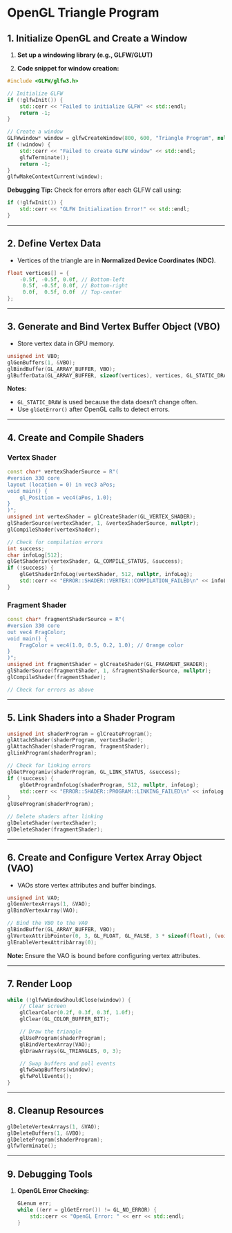 
# OpenGL Triangle Program

## 1. Initialize OpenGL and Create a Window

1. **Set up a windowing library (e.g., GLFW/GLUT)**

2. **Code snippet for window creation:**
```cpp
#include <GLFW/glfw3.h>

// Initialize GLFW
if (!glfwInit()) {
    std::cerr << "Failed to initialize GLFW" << std::endl;
    return -1;
}

// Create a window
GLFWwindow* window = glfwCreateWindow(800, 600, "Triangle Program", nullptr, nullptr);
if (!window) {
    std::cerr << "Failed to create GLFW window" << std::endl;
    glfwTerminate();
    return -1;
}
glfwMakeContextCurrent(window);
```

**Debugging Tip:** Check for errors after each GLFW call using:
```cpp
if (!glfwInit()) {
    std::cerr << "GLFW Initialization Error!" << std::endl;
}
```

---

## 2. Define Vertex Data
- Vertices of the triangle are in **Normalized Device Coordinates (NDC)**.
```cpp
float vertices[] = {
    -0.5f, -0.5f, 0.0f, // Bottom-left
     0.5f, -0.5f, 0.0f, // Bottom-right
     0.0f,  0.5f, 0.0f  // Top-center
};
```

---

## 3. Generate and Bind Vertex Buffer Object (VBO)
- Store vertex data in GPU memory.

```cpp
unsigned int VBO;
glGenBuffers(1, &VBO);
glBindBuffer(GL_ARRAY_BUFFER, VBO);
glBufferData(GL_ARRAY_BUFFER, sizeof(vertices), vertices, GL_STATIC_DRAW);
```

**Notes:**
- `GL_STATIC_DRAW` is used because the data doesn’t change often.
- Use `glGetError()` after OpenGL calls to detect errors.

---

## 4. Create and Compile Shaders

### Vertex Shader
```cpp
const char* vertexShaderSource = R"(
#version 330 core
layout (location = 0) in vec3 aPos;
void main() {
    gl_Position = vec4(aPos, 1.0);
}
)";
unsigned int vertexShader = glCreateShader(GL_VERTEX_SHADER);
glShaderSource(vertexShader, 1, &vertexShaderSource, nullptr);
glCompileShader(vertexShader);

// Check for compilation errors
int success;
char infoLog[512];
glGetShaderiv(vertexShader, GL_COMPILE_STATUS, &success);
if (!success) {
    glGetShaderInfoLog(vertexShader, 512, nullptr, infoLog);
    std::cerr << "ERROR::SHADER::VERTEX::COMPILATION_FAILED\n" << infoLog << std::endl;
}
```

### Fragment Shader
```cpp
const char* fragmentShaderSource = R"(
#version 330 core
out vec4 FragColor;
void main() {
    FragColor = vec4(1.0, 0.5, 0.2, 1.0); // Orange color
}
)";
unsigned int fragmentShader = glCreateShader(GL_FRAGMENT_SHADER);
glShaderSource(fragmentShader, 1, &fragmentShaderSource, nullptr);
glCompileShader(fragmentShader);

// Check for errors as above
```

---

## 5. Link Shaders into a Shader Program
```cpp
unsigned int shaderProgram = glCreateProgram();
glAttachShader(shaderProgram, vertexShader);
glAttachShader(shaderProgram, fragmentShader);
glLinkProgram(shaderProgram);

// Check for linking errors
glGetProgramiv(shaderProgram, GL_LINK_STATUS, &success);
if (!success) {
    glGetProgramInfoLog(shaderProgram, 512, nullptr, infoLog);
    std::cerr << "ERROR::SHADER::PROGRAM::LINKING_FAILED\n" << infoLog << std::endl;
}
glUseProgram(shaderProgram);

// Delete shaders after linking
glDeleteShader(vertexShader);
glDeleteShader(fragmentShader);
```

---

## 6. Create and Configure Vertex Array Object (VAO)
- VAOs store vertex attributes and buffer bindings.

```cpp
unsigned int VAO;
glGenVertexArrays(1, &VAO);
glBindVertexArray(VAO);

// Bind the VBO to the VAO
glBindBuffer(GL_ARRAY_BUFFER, VBO);
glVertexAttribPointer(0, 3, GL_FLOAT, GL_FALSE, 3 * sizeof(float), (void*)0);
glEnableVertexAttribArray(0);
```

**Note:** Ensure the VAO is bound before configuring vertex attributes.

---

## 7. Render Loop
```cpp
while (!glfwWindowShouldClose(window)) {
    // Clear screen
    glClearColor(0.2f, 0.3f, 0.3f, 1.0f);
    glClear(GL_COLOR_BUFFER_BIT);

    // Draw the triangle
    glUseProgram(shaderProgram);
    glBindVertexArray(VAO);
    glDrawArrays(GL_TRIANGLES, 0, 3);

    // Swap buffers and poll events
    glfwSwapBuffers(window);
    glfwPollEvents();
}
```

---

## 8. Cleanup Resources
```cpp
glDeleteVertexArrays(1, &VAO);
glDeleteBuffers(1, &VBO);
glDeleteProgram(shaderProgram);
glfwTerminate();
```

---

## 9. Debugging Tools
1. **OpenGL Error Checking:**
   ```cpp
   GLenum err;
   while ((err = glGetError()) != GL_NO_ERROR) {
       std::cerr << "OpenGL Error: " << err << std::endl;
   }
   ```
